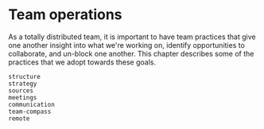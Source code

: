 # Team operations

As a totally distributed team, it is important to have team practices that give one another insight into what we're working on, identify opportunities to collaborate, and un-block one another.
This chapter describes some of the practices that we adopt towards these goals.

```{toctree}
structure
strategy
sources
meetings
communication
team-compass
remote
```
